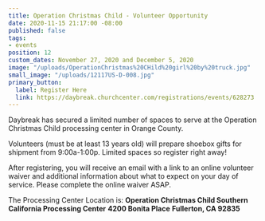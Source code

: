 ```yaml
---
title: Operation Christmas Child - Volunteer Opportunity
date: 2020-11-15 21:17:00 -08:00
published: false
tags:
- events
position: 12
custom_dates: November 27, 2020 and December 5, 2020
image: "/uploads/OperationChristmas%20CHild%20girl%20by%20truck.jpg"
small_image: "/uploads/12117US-D-008.jpg"
primary_button:
  label: Register Here
  link: https://daybreak.churchcenter.com/registrations/events/628273
---
```


Daybreak has secured a limited number of spaces to serve at the Operation Christmas Child processing center in Orange County.

Volunteers (must be at least 13 years old) will prepare shoebox gifts for shipment from 9:00a-1:00p. Limited spaces so register right away!

After registering, you will receive an email with a link to an online volunteer waiver and additional information about what to expect on your day of service. Please complete the online waiver ASAP.

The Processing Center Location is:
**Operation Christmas Child Southern California Processing Center**
**4200 Bonita Place**
**Fullerton, CA 92835**

